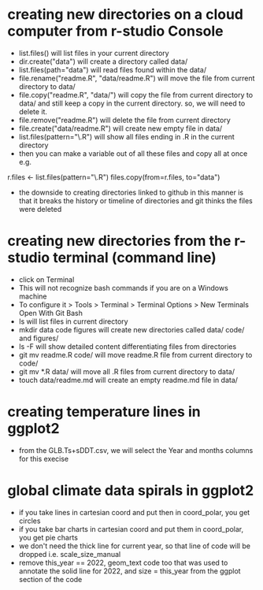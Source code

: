 # creating new directories on a cloud computer from r-studio Console

- list.files() will list files in your current directory
- dir.create("data") will create a directory called data/
- list.files(path="data") will read files found within the data/
- file.rename("readme.R", "data/readme.R") will move the file from current directory to data/
- file.copy("readme.R", "data/") will copy the file from current directory to data/ and still keep a copy in the current directory. so, we will need to delete it.
- file.remove("readme.R") will delete the file from current directory
- file.create("data/readme.R") will create new empty file in data/
- list.files(pattern="\\.R") will show all files ending in .R in the current directory
- then you can make a variable out of all these files and copy all at once e.g.

r.files <- list.files(pattern="\\.R")
files.copy(from=r.files, to="data")

- the downside to creating directories linked to github in this manner is that it breaks the history or timeline of directories and git thinks the files were deleted

# creating new directories from the r-studio terminal (command line)
- click on Terminal
- This will not recognize bash commands if you are on a Windows machine
- To configure it > Tools > Terminal > Terminal Options > New Terminals Open With Git Bash
- ls will list files in current directory
- mkdir data code figures will create new directories called data/ code/ and figures/
- ls -F will show detailed content differentiating files from directories
- git mv readme.R code/ will move readme.R file from current directory to code/
- git mv *.R data/ will move all .R files from current directory to data/
- touch data/readme.md will create an empty readme.md file in data/


# creating temperature lines in ggplot2
- from the GLB.Ts+sDDT.csv, we will select the Year and months columns for this execise

# global climate data spirals in ggplot2
- if you take lines in cartesian coord and put then in coord_polar, you get circles
- if you take bar charts in cartesian coord and put them in coord_polar, you get pie charts
- we don't need the thick line for current year, so that line of code will be dropped i.e. scale_size_manual
- remove this_year == 2022, geom_text code too that was used to annotate the solid line for 2022, and size = this_year from the ggplot section of the code
